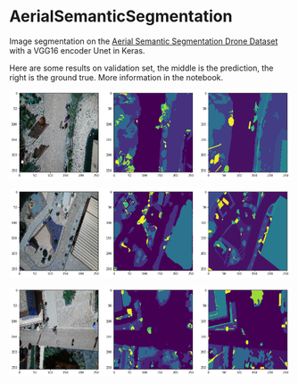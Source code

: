 # AerialSemanticSegmentation

Image segmentation on the [Aerial Semantic Segmentation Drone Dataset](https://www.kaggle.com/bulentsiyah/semantic-drone-dataset) with a VGG16 encoder Unet in Keras.

Here are some results on validation set, the middle is the prediction, the right is the ground true. More information in the notebook.

![example1](README.assets/example1.png)

![example2](README.assets/example2.png)

![example3](README.assets/example3.png)
